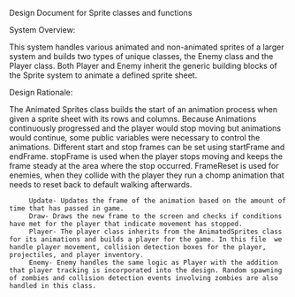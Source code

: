 Design Document for Sprite classes and functions

System Overview:

This system handles various animated and non-animated sprites of a larger system and builds two types of unique classes, the Enemy class and the Player class. Both Player and Enemy inherit the generic building blocks of the Sprite system to animate a defined sprite sheet.


Design Rationale:

   The Animated Sprites class builds the start of an animation process when given a sprite sheet with its rows and columns.
   Because Animations continuously progressed and the player would stop moving but animations would continue, some public variables            were necessary to control the animations. Different start and stop frames can be set using startFrame and endFrame. stopFrame is used   when the player stops moving and keeps the frame steady at the area where the stop occurred. FrameReset is used for enemies, when they collide with the player they run a chomp animation that needs to reset back to default walking afterwards.

         Update- Updates the frame of the animation based on the amount of time that has passed in game.
         Draw- Draws the new frame to the screen and checks if conditions have met for the player that indicate movement has stopped.
         Player- The player class inherits from the AnimatedSprites class for its animations and builds a player for the game. In this file  we handle player movement, collision detection boxes for the player, projectiles, and player inventory.
         Enemy- Enemy handles the same logic as Player with the addition that player tracking is incorporated into the design. Random spawning of zombies and collision detection events involving zombies are also handled in this class.
